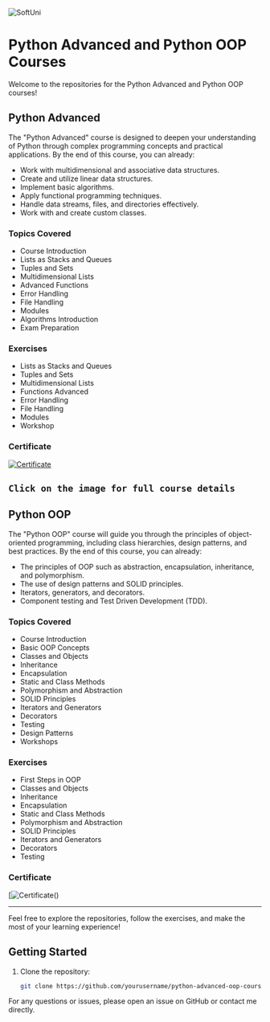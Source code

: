 ![SoftUni](https://encrypted-tbn0.gstatic.com/images?q=tbn:ANd9GcRYPFFqCRmlA9SmIQQd1_wUfKfApvbzcbSubQ&usqp=CAU)
# Python Advanced and Python OOP Courses

Welcome to the repositories for the Python Advanced and Python OOP courses!

## Python Advanced

The "Python Advanced" course is designed to deepen your understanding of Python through complex programming concepts and practical applications. By the end of this course, you can already:

- Work with multidimensional and associative data structures.
- Create and utilize linear data structures.
- Implement basic algorithms.
- Apply functional programming techniques.
- Handle data streams, files, and directories effectively.
- Work with and create custom classes.

### Topics Covered
- Course Introduction
- Lists as Stacks and Queues
- Tuples and Sets
- Multidimensional Lists
- Advanced Functions
- Error Handling
- File Handling
- Modules
- Algorithms Introduction
- Exam Preparation

### Exercises
- Lists as Stacks and Queues
- Tuples and Sets
- Multidimensional Lists
- Functions Advanced
- Error Handling
- File Handling
- Modules
- Workshop
### Certificate
[![Certificate](https://i.ibb.co/Wsr1ww2/image.png)](https://softuni.bg/certificates/details/217890/15502660)

`Click on the image for full course details`
---

## Python OOP

The "Python OOP" course will guide you through the principles of object-oriented programming, including class hierarchies, design patterns, and best practices. By the end of this course, you can already:

- The principles of OOP such as abstraction, encapsulation, inheritance, and polymorphism.
- The use of design patterns and SOLID principles.
- Iterators, generators, and decorators.
- Component testing and Test Driven Development (TDD).

### Topics Covered
- Course Introduction
- Basic OOP Concepts
- Classes and Objects
- Inheritance
- Encapsulation
- Static and Class Methods
- Polymorphism and Abstraction
- SOLID Principles
- Iterators and Generators
- Decorators
- Testing
- Design Patterns
- Workshops

### Exercises
- First Steps in OOP
- Classes and Objects
- Inheritance
- Encapsulation
- Static and Class Methods
- Polymorphism and Abstraction
- SOLID Principles
- Iterators and Generators
- Decorators
- Testing

### Certificate
[![Certificate](https://i.ibb.co/pPd7WCQ/image.png)()

---


Feel free to explore the repositories, follow the exercises, and make the most of your learning experience!

## Getting Started

1. Clone the repository:
    ```bash
    git clone https://github.com/yourusername/python-advanced-oop-courses.git
    ```

For any questions or issues, please open an issue on GitHub or contact me directly.

